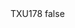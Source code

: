 <?xml version="1.0" encoding="UTF-8"?>
<CustomMetadata xmlns="http://soap.sforce.com/2006/04/metadata">
    <label>TXU178</label>
    <protected>false</protected>
</CustomMetadata>
